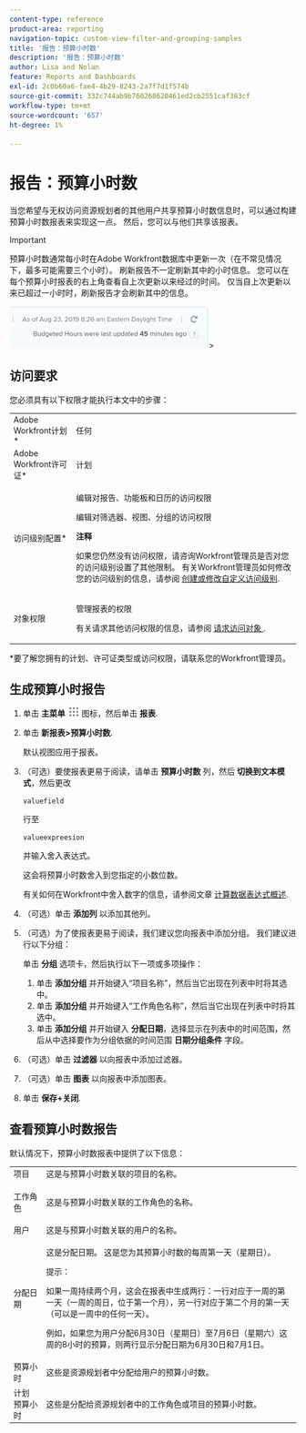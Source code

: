 ```yaml
---
content-type: reference
product-area: reporting
navigation-topic: custom-view-filter-and-grouping-samples
title: '报告：预算小时数'
description: '报告：预算小时数'
author: Lisa and Nolan
feature: Reports and Dashboards
exl-id: 2c0b60a6-fae4-4b29-8243-2a7f7d1f574b
source-git-commit: 332c744ab9b760268620461ed2cb2551caf383cf
workflow-type: tm+mt
source-wordcount: '657'
ht-degree: 1%

---
```


# 报告：预算小时数

<!--
<p data-mc-conditions="QuicksilverOrClassic.Draft mode">(NOTE: From&nbsp;Alina: This is my article, but since it's about building a report, it is in the Reporting section. Please don't remove it -it's linked to Resource Management and it is super important.) </p>
-->

当您希望与无权访问资源规划者的其他用户共享预算小时数信息时，可以通过构建预算小时数报表来实现这一点。 然后，您可以与他们共享该报表。

>[!IMPORTANT]
>
>预算小时数通常每小时在Adobe Workfront数据库中更新一次（在不常见情况下，最多可能需要三个小时）。 刷新报告不一定刷新其中的小时信息。 您可以在每个预算小时报表的右上角查看自上次更新以来经过的时间。 仅当自上次更新以来已超过一小时时，刷新报告才会刷新其中的信息。
>
>![](assets/budgeted-hour-report-time-sync-warning-350x74.png)>

## 访问要求

您必须具有以下权限才能执行本文中的步骤：

<table style="table-layout:auto"> 
 <col> 
 <col> 
 <tbody> 
  <tr> 
   <td role="rowheader">Adobe Workfront计划*</td> 
   <td> <p>任何</p> </td> 
  </tr> 
  <tr> 
   <td role="rowheader">Adobe Workfront许可证*</td> 
   <td> <p>计划 </p> </td> 
  </tr> 
  <tr> 
   <td role="rowheader">访问级别配置*</td> 
   <td> <p>编辑对报告、功能板和日历的访问权限</p> <p>编辑对筛选器、视图、分组的访问权限</p> <p><b>注释</b>

如果您仍然没有访问权限，请咨询Workfront管理员是否对您的访问级别设置了其他限制。 有关Workfront管理员如何修改您的访问级别的信息，请参阅 <a href="../../../administration-and-setup/add-users/configure-and-grant-access/create-modify-access-levels.md" class="MCXref xref">创建或修改自定义访问级别</a>.</p> </td>
</tr> 
  <tr> 
   <td role="rowheader">对象权限</td> 
   <td> <p>管理报表的权限</p> <p>有关请求其他访问权限的信息，请参阅 <a href="../../../workfront-basics/grant-and-request-access-to-objects/request-access.md" class="MCXref xref">请求访问对象 </a>.</p> </td> 
  </tr> 
 </tbody> 
</table>

&#42;要了解您拥有的计划、许可证类型或访问权限，请联系您的Workfront管理员。

## 生成预算小时报告

1. 单击 **主菜单** ![](assets/main-menu-icon.png) 图标，然后单击 **报表**.

1. 单击 **新报表>预算小时数**.

   默认视图应用于报表。

1. （可选）要使报表更易于阅读，请单击 **预算小时数** 列，然后 **切换到文本模式**，然后更改

   ```
   valuefield
   ```

   行至

   ```
   valueexpreesion
   ```

   并输入舍入表达式。

   这会将预算小时数舍入到您指定的小数位数。

   有关如何在Workfront中舍入数字的信息，请参阅文章 [计算数据表达式概述](../../../reports-and-dashboards/reports/calc-cstm-data-reports/calculated-data-expressions.md).

1. （可选）单击 **添加列** 以添加其他列。
1. （可选）为了使报表更易于阅读，我们建议您向报表中添加分组。 我们建议进行以下分组：

   单击 **分组** 选项卡，然后执行以下一项或多项操作：

   1. 单击 **添加分组** 并开始键入“项目名称”，然后当它出现在列表中时将其选中。
   1. 单击 **添加分组** 并开始键入“工作角色名称”，然后当它出现在列表中时将其选中。
   1. 单击 **添加分组** 并开始键入 **分配日期**，选择显示在列表中的时间范围，然后从中选择要作为分组依据的时间范围 **日期分组条件** 字段。

1. （可选）单击 **过滤器** 以向报表中添加过滤器。
1. （可选）单击 **图表** 以向报表中添加图表。
1. 单击 **保存+关闭**.

## 查看预算小时数报告

默认情况下，预算小时数报表中提供了以下信息：

<table style="table-layout:auto"> 
 <col> 
 <col> 
 <tbody> 
  <tr> 
   <td role="rowheader">项目 </td> 
   <td>这是与预算小时数关联的项目的名称。</td> 
  </tr> 
  <tr> 
   <td role="rowheader"> <p>工作角色</p> </td> 
   <td>这是与预算小时数关联的工作角色的名称。 </td> 
  </tr> 
  <tr> 
   <td role="rowheader">用户</td> 
   <td>这是与预算小时数关联的用户的名称。</td> 
  </tr> 
  <tr> 
   <td role="rowheader">分配日期</td> 
   <td> <p>这是分配日期。 这是您为其预算小时数的每周第一天（星期日）。</p> <p>提示：  <p>如果一周持续两个月，这会在报表中生成两行：一行对应于一周的第一天（一周的周日，位于第一个月），另一行对应于第二个月的第一天（可以是一周中的任何一天）。</p> <p>例如，如果您为用户分配6月30日（星期日）至7月6日（星期六）这周的8小时的预算，则两行显示分配日期为6月30日和7月1日。</p> </p> </td> 
  </tr> 
  <tr> 
   <td role="rowheader">预算小时</td> 
   <td>这些是资源规划者中分配给用户的预算小时数。</td> 
  </tr> 
  <tr> 
   <td role="rowheader">计划 预算小时</td> 
   <td>这些是分配给资源规划者中的工作角色或项目的预算小时数。</td> 
  </tr> 
 </tbody> 
</table>
